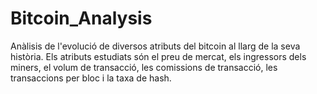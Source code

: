 # Bitcoin_Analysis

Anàlisis de l'evolució de diversos atributs del bitcoin al llarg de la seva història. Els atributs estudiats són el preu de mercat, els ingressors dels miners, el volum de transacció, les comissions de transacció, les transaccions per bloc i la taxa de hash.
